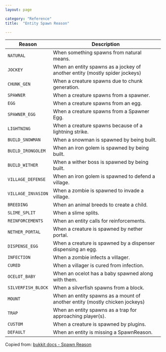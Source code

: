 ```yaml
---
layout: page

category: "Reference"
title:  "Entity Spawn Reason"

---
```


<div class='table-responsive'>
  <table class='table table-striped table-condensed'>
    <thead>
      <tr>
        <th>Reason</th>
        <th>Description</th>
      </tr>
    </thead>
    <tbody>
      <tr>
        <td>
          <code>NATURAL</code>
        </td>
        <td>When something spawns from natural means.</td>
      </tr>
      <tr>
        <td>
          <code>JOCKEY</code>
        </td>
        <td>When an entity spawns as a jockey of another entity (mostly spider jockeys)</td>
      </tr>
      <tr>
        <td>
          <code>CHUNK_GEN</code>
        </td>
        <td>When a creature spawns due to chunk generation.</td>
      </tr>
      <tr>
        <td>
          <code>SPAWNER</code>
        </td>
        <td>When a creature spawns from a spawner.</td>
      </tr>
      <tr>
        <td>
          <code>EGG</code>
        </td>
        <td>When a creature spawns from an egg.</td>
      </tr>
      <tr>
        <td>
          <code>SPAWNER_EGG</code>
        </td>
        <td>When a creature spawns from a Spawner Egg.</td>
      </tr>
      <tr>
        <td>
          <code>LIGHTNING</code>
        </td>
        <td>When a creature spawns because of a lightning strike.</td>
      </tr>
      <!-- %tr -->
      <!-- %td -->
      <!-- %code BED -->
      <!-- %td -->
      <!-- When a creature is spawned by a player that is sleeping. -->
      <!-- %span.label.label-danger Deprecated -->
      <tr>
        <td>
          <code>BUILD_SNOWMAN</code>
        </td>
        <td>When a snowman is spawned by being built.</td>
      </tr>
      <tr>
        <td>
          <code>BUILD_IRONGOLEM</code>
        </td>
        <td>When an iron golem is spawned by being built.</td>
      </tr>
      <tr>
        <td>
          <code>BUILD_WITHER</code>
        </td>
        <td>When a wither boss is spawned by being built.</td>
      </tr>
      <tr>
        <td>
          <code>VILLAGE_DEFENSE</code>
        </td>
        <td>When an iron golem is spawned to defend a village.</td>
      </tr>
      <tr>
        <td>
          <code>VILLAGE_INVASION</code>
        </td>
        <td>When a zombie is spawned to invade a village.</td>
      </tr>
      <tr>
        <td>
          <code>BREEDING</code>
        </td>
        <td>When an animal breeds to create a child.</td>
      </tr>
      <tr>
        <td>
          <code>SLIME_SPLIT</code>
        </td>
        <td>When a slime splits.</td>
      </tr>
      <tr>
        <td>
          <code>REINFORCEMENTS</code>
        </td>
        <td>When an entity calls for reinforcements.</td>
      </tr>
      <tr>
        <td>
          <code>NETHER_PORTAL</code>
        </td>
        <td>When a creature is spawned by nether portal.</td>
      </tr>
      <tr>
        <td>
          <code>DISPENSE_EGG</code>
        </td>
        <td>When a creature is spawned by a dispenser dispensing an egg.</td>
      </tr>
      <tr>
        <td>
          <code>INFECTION</code>
        </td>
        <td>When a zombie infects a villager.</td>
      </tr>
      <tr>
        <td>
          <code>CURED</code>
        </td>
        <td>When a villager is cured from infection.</td>
      </tr>
      <tr>
        <td>
          <code>OCELOT_BABY</code>
        </td>
        <td>When an ocelot has a baby spawned along with them.</td>
      </tr>
      <tr>
        <td>
          <code>SILVERFISH_BLOCK</code>
        </td>
        <td>When a silverfish spawns from a block.</td>
      </tr>
      <tr>
        <td>
          <code>MOUNT</code>
        </td>
        <td>When an entity spawns as a mount of another entity (mostly chicken jockeys)</td>
      </tr>
      <tr>
        <td>
          <code>TRAP</code>
        </td>
        <td>When an entity spawns as a trap for approaching player(s).</td>
      </tr>
      <tr>
        <td>
          <code>CUSTOM</code>
        </td>
        <td>When a creature is spawned by plugins.</td>
      </tr>
      <tr>
        <td>
          <code>DEFAULT</code>
        </td>
        <td>When an entity is missing a SpawnReason.</td>
      </tr>
    </tbody>
  </table>
</div>

Copied from: [bukkit docs - Spawn Reason](https://hub.spigotmc.org/javadocs/bukkit/org/bukkit/event/entity/CreatureSpawnEvent.SpawnReason.html)
